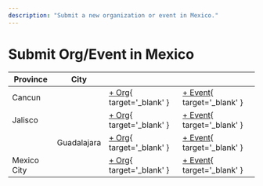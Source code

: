 ```yaml
---
description: "Submit a new organization or event in Mexico."
---
```


# Submit Org/Event in Mexico

| Province | City | | |
| --- | --- | --- | --- |
| Cancun | | [+ Org](https://github.com/swingdance/orgs/issues/new?assignees=&labels=add+org&projects=&template=02-add_entity.yml&title=%5Bmx%5D%20%3CName%3E&region=mx&province=Cancun&city=Cancun){ target='_blank' } | [+ Event](https://github.com/swingdance/events/issues/new?assignees=&labels=add+event&projects=&template=02-add_entity.yml&title=%5B2024%2Fmx%5D%20%3CName%3E&region=mx&province=Cancun&city=Cancun&org_id=&date_starts=2024-&date_ends=2024-){ target='_blank' } |
| Jalisco | | [+ Org](https://github.com/swingdance/orgs/issues/new?assignees=&labels=add+org&projects=&template=02-add_entity.yml&title=%5Bmx%5D%20%3CName%3E&region=mx&province=Jalisco&city=){ target='_blank' } | [+ Event](https://github.com/swingdance/events/issues/new?assignees=&labels=add+event&projects=&template=02-add_entity.yml&title=%5B2024%2Fmx%5D%20%3CName%3E&region=mx&province=Jalisco&city=&org_id=&date_starts=2024-&date_ends=2024-){ target='_blank' } |
| | Guadalajara | [+ Org](https://github.com/swingdance/orgs/issues/new?assignees=&labels=add+org&projects=&template=02-add_entity.yml&title=%5Bmx%5D%20%3CName%3E&region=mx&province=Jalisco&city=Guadalajara){ target='_blank' } | [+ Event](https://github.com/swingdance/events/issues/new?assignees=&labels=add+event&projects=&template=02-add_entity.yml&title=%5B2024%2Fmx%5D%20%3CName%3E&region=mx&province=Jalisco&city=Guadalajara&org_id=&date_starts=2024-&date_ends=2024-){ target='_blank' } |
| Mexico City | | [+ Org](https://github.com/swingdance/orgs/issues/new?assignees=&labels=add+org&projects=&template=02-add_entity.yml&title=%5Bmx%5D%20%3CName%3E&region=mx&province=Mexico%20City&city=Mexico%20City){ target='_blank' } | [+ Event](https://github.com/swingdance/events/issues/new?assignees=&labels=add+event&projects=&template=02-add_entity.yml&title=%5B2024%2Fmx%5D%20%3CName%3E&region=mx&province=Mexico%20City&city=Mexico%20City&org_id=&date_starts=2024-&date_ends=2024-){ target='_blank' } |
